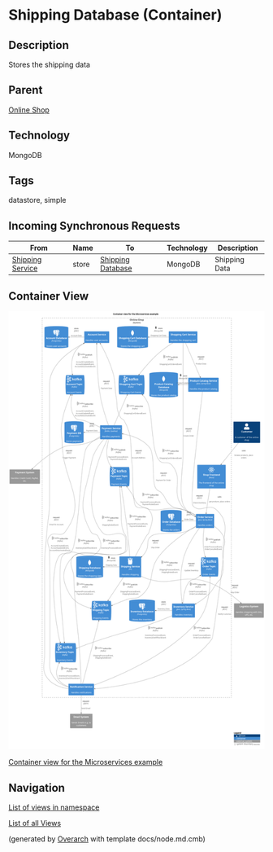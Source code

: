 
# Shipping Database (Container)
## Description
Stores the shipping data

## Parent
[Online Shop](../../../../software-development/architecture/example/microservices/online-shop.md)

## Technology
MongoDB

## Tags
datastore, simple
## Incoming Synchronous Requests 
| From | Name | To | Technology | Description |
|---|---|---|---|---|
| [Shipping Service](../../../../software-development/architecture/example/microservices/shipping-service.md) | store | [Shipping Database](../../../../software-development/architecture/example/microservices/shipping-db.md) | MongoDB | Shipping Data |

## Container View
![Container view for the Microservices example](../../../../software-development/architecture/example/microservices/container-view.png)

[Container view for the Microservices example](../../../../software-development/architecture/example/microservices/container-view.md)


## Navigation
[List of views in namespace](./views-in-namespace.md)

[List of all Views](../../../../views.md)


(generated by [Overarch](https://github.com/soulspace-org/overarch) with template docs/node.md.cmb)
